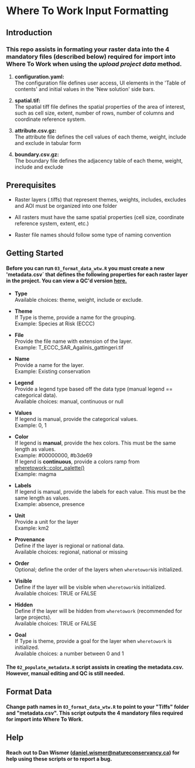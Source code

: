# Where To Work Input Formatting

## Introduction
### This repo assists in formating your raster data into the 4 mandatory files (described below) required for import into **Where To Work** when using the *upload project data* method.

1. **configuration.yaml:** <br>
The configuration file defines user access, UI elements in the 'Table of contents' 
and initial values in the 'New solution' side bars.
 
2. **spatial.tif:** <br>
The spatial tiff file defines the spatial properties of the area of interest, 
such as cell size, extent, number of rows, number of columns and coordinate reference system.

3. **attribute.csv.gz:** <br>
The attribute file defines the cell values of each theme, weight, include and exclude in tabular form

4. **boundary.csv.gz:** <br>
The boundary file defines the adjacency table of each theme, weight, include and exclude

## Prerequisites
- Raster layers (.tiffs) that represent themes, weights, includes, excludes and AOI must be organized into one folder

- All rasters must have the same spatial properties (cell size, coordinate reference system, extent, etc.)

- Raster file names should follow some type of naming convention 

## Getting Started
#### Before you can run `03_format_data_wtw.R` you must create a new 'metadata.csv` that defines the following properties for each raster layer in the project. You can view a QC'd version [here.](https://github.com/NCC-CNC/wheretowork-input-formatting/blob/main/WTW/metadata/sw-on-metadata-NEEDS-QC.csv)

- **Type** <br>
Available choices: theme, weight, include or exclude.

- **Theme** <br>
If Type is theme, provide a name for the grouping. <br>
Example: Species at Risk (ECCC)

- **File** <br>
Provide the file name with extension of the layer. <br>
Example: T_ECCC_SAR_Agalinis_gattingeri.tif

- **Name** <br>
Provide a name for the layer. <br>
Example: Existing conservation

- **Legend** <br>
Provide a legend type based off the data type (manual legend == categorical data). <br>
Available choices: manual, continuous or null

- **Values** <br>
If legend is manual, provide the categorical values. <br>
Example: 0, 1

- **Color** <br>
If legend is **manual**, provide the hex colors. This must be the same length as values. <br>
Example: #00000000, #b3de69 <br>
If legend is **continuous**, provide a colors ramp from [wheretowork::color_palette()](https://ncc-cnc.github.io/wheretowork/reference/color_palette.html) <br>
Example: magma

- **Labels** <br>
If legend is manual, provide the labels for each value. This must be the same length as values. <br>
Example: absence, presence

- **Unit** <br>
Provide a unit for the layer <br>
Example: km2

- **Provenance** <br>
Define if the layer is regional or national data. <br>
Available choices: regional, national or missing

- **Order** <br>
Optional; define the order of the layers when `wheretowork`is initialized. <br>

- **Visible** <br>
Define if the layer will be visible when `wheretowork`is initialized. <br>
Available choices: TRUE or FALSE

- **Hidden** <br>
Define if the layer will be hidden from `wheretowork` (recommended for large projects). <br>
Available choices: TRUE or FALSE

- **Goal** <br>
If Type is theme, provide a goal for the layer when `wheretowork` is initialized. <br>
Available choices: a number between 0 and 1

#### The `02_populate_metadata.R` script assists in creating the metadata.csv. However, manual editing and QC is still needed.

## Format Data
#### Change path names in `03_format_data_wtw.R` to point to your "Tiffs" folder and "metadata.csv". This script outputs the 4 mandatory files required for import into **Where To Work**.

## Help
#### Reach out to Dan Wismer (daniel.wismer@natureconservancy.ca) for help using these scripts or to report a bug.

